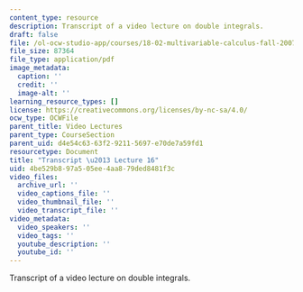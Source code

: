 ```yaml
---
content_type: resource
description: Transcript of a video lecture on double integrals.
draft: false
file: /ol-ocw-studio-app/courses/18-02-multivariable-calculus-fall-2007/4be529b897a505ee4aa879ded8481f3c_18_022007L16.pdf
file_size: 87364
file_type: application/pdf
image_metadata:
  caption: ''
  credit: ''
  image-alt: ''
learning_resource_types: []
license: https://creativecommons.org/licenses/by-nc-sa/4.0/
ocw_type: OCWFile
parent_title: Video Lectures
parent_type: CourseSection
parent_uid: d4e54c63-63f2-9211-5697-e70de7a59fd1
resourcetype: Document
title: "Transcript \u2013 Lecture 16"
uid: 4be529b8-97a5-05ee-4aa8-79ded8481f3c
video_files:
  archive_url: ''
  video_captions_file: ''
  video_thumbnail_file: ''
  video_transcript_file: ''
video_metadata:
  video_speakers: ''
  video_tags: ''
  youtube_description: ''
  youtube_id: ''
---
```

Transcript of a video lecture on double integrals.